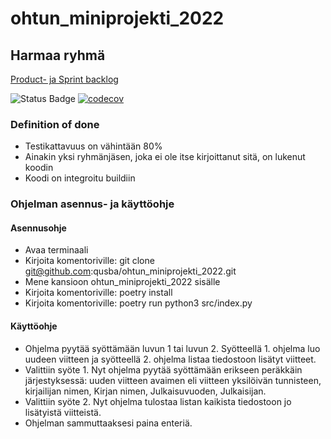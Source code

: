 # ohtun_miniprojekti_2022
## Harmaa ryhmä

[Product- ja Sprint backlog](https://docs.google.com/spreadsheets/d/1dSeB2DVMEAkoBBqOm-5AjHcTrGz0yfAUg2ushvxjXvA/edit#gid=0)

![Status Badge](https://github.com/qusba/ohtun_miniprojekti_2022/workflows/CI/badge.svg)
[![codecov](https://codecov.io/gh/qusba/ohtun_miniprojekti_2022/branch/main/graph/badge.svg?token=X48HWMD7NB)](https://codecov.io/gh/qusba/ohtun_miniprojekti_2022)
### Definition of done
* Testikattavuus on vähintään 80%
* Ainakin yksi ryhmänjäsen, joka ei ole itse kirjoittanut sitä, on lukenut koodin
* Koodi on integroitu buildiin


### Ohjelman asennus- ja käyttöohje

#### Asennusohje
* Avaa terminaali
* Kirjoita komentoriville: git clone git@github.com:qusba/ohtun_miniprojekti_2022.git
* Mene kansioon ohtun_miniprojekti_2022 sisälle
* Kirjoita komentoriville: poetry install
* Kirjoita komentoriville: poetry run python3 src/index.py

#### Käyttöohje
* Ohjelma pyytää syöttämään luvun 1 tai luvun 2. Syötteellä 1. ohjelma luo uudeen viitteen ja syötteellä 2. ohjelma listaa tiedostoon lisätyt viitteet.
* Valittiin syöte 1. Nyt ohjelma pyytää syöttämään erikseen peräkkäin järjestyksessä: uuden viitteen avaimen eli viitteen yksilöivän tunnisteen, kirjailijan nimen, Kirjan nimen, Julkaisuvuoden, Julkaisijan.
* Valittiin syöte 2. Nyt ohjelma tulostaa listan kaikista tiedostoon jo lisätyistä viitteistä.
* Ohjelman sammuttaaksesi paina enteriä.
